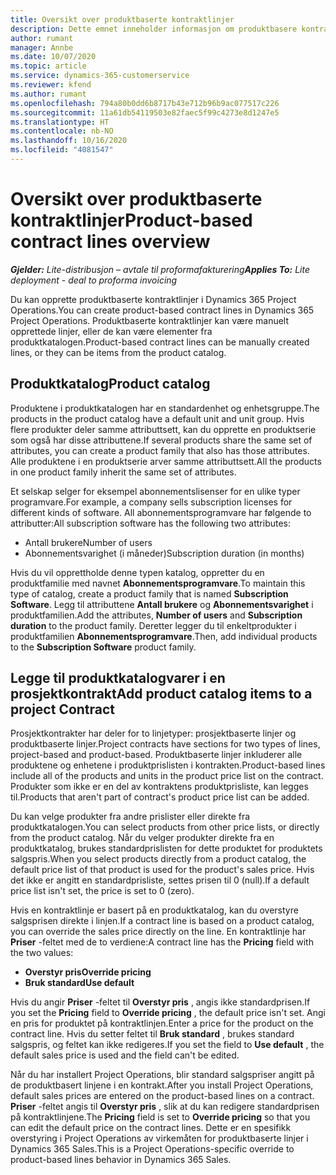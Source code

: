 ```yaml
---
title: Oversikt over produktbaserte kontraktlinjer
description: Dette emnet inneholder informasjon om produktbasere kontraktlinjer.
author: rumant
manager: Annbe
ms.date: 10/07/2020
ms.topic: article
ms.service: dynamics-365-customerservice
ms.reviewer: kfend
ms.author: rumant
ms.openlocfilehash: 794a80b0dd6b8717b43e712b96b9ac077517c226
ms.sourcegitcommit: 11a61db54119503e82faec5f99c4273e8d1247e5
ms.translationtype: HT
ms.contentlocale: nb-NO
ms.lasthandoff: 10/16/2020
ms.locfileid: "4081547"
---
```

# <a name="product-based-contract-lines-overview"></a><span data-ttu-id="d4733-103">Oversikt over produktbaserte kontraktlinjer</span><span class="sxs-lookup"><span data-stu-id="d4733-103">Product-based contract lines overview</span></span>

<span data-ttu-id="d4733-104">_**Gjelder:** Lite-distribusjon – avtale til proformafakturering_</span><span class="sxs-lookup"><span data-stu-id="d4733-104">_**Applies To:** Lite deployment - deal to proforma invoicing_</span></span>

<span data-ttu-id="d4733-105">Du kan opprette produktbaserte kontraktlinjer i Dynamics 365 Project Operations.</span><span class="sxs-lookup"><span data-stu-id="d4733-105">You can create product-based contract lines in Dynamics 365 Project Operations.</span></span> <span data-ttu-id="d4733-106">Produktbaserte kontraktlinjer kan være manuelt opprettede linjer, eller de kan være elementer fra produktkatalogen.</span><span class="sxs-lookup"><span data-stu-id="d4733-106">Product-based contract lines can be manually created lines, or they can be items from the product catalog.</span></span>

## <a name="product-catalog"></a><span data-ttu-id="d4733-107">Produktkatalog</span><span class="sxs-lookup"><span data-stu-id="d4733-107">Product catalog</span></span>

<span data-ttu-id="d4733-108">Produktene i produktkatalogen har en standardenhet og enhetsgruppe.</span><span class="sxs-lookup"><span data-stu-id="d4733-108">The products in the product catalog have a default unit and unit group.</span></span> <span data-ttu-id="d4733-109">Hvis flere produkter deler samme attributtsett, kan du opprette en produktserie som også har disse attributtene.</span><span class="sxs-lookup"><span data-stu-id="d4733-109">If several products share the same set of attributes, you can create a product family that also has those attributes.</span></span> <span data-ttu-id="d4733-110">Alle produktene i en produktserie arver samme attributtsett.</span><span class="sxs-lookup"><span data-stu-id="d4733-110">All the products in one product family inherit the same set of attributes.</span></span>

<span data-ttu-id="d4733-111">Et selskap selger for eksempel abonnementslisenser for en ulike typer programvare.</span><span class="sxs-lookup"><span data-stu-id="d4733-111">For example, a company sells subscription licenses for different kinds of software.</span></span> <span data-ttu-id="d4733-112">All abonnementsprogramvare har følgende to attributter:</span><span class="sxs-lookup"><span data-stu-id="d4733-112">All subscription software has the following two attributes:</span></span>

- <span data-ttu-id="d4733-113">Antall brukere</span><span class="sxs-lookup"><span data-stu-id="d4733-113">Number of users</span></span>
- <span data-ttu-id="d4733-114">Abonnementsvarighet (i måneder)</span><span class="sxs-lookup"><span data-stu-id="d4733-114">Subscription duration (in months)</span></span>

<span data-ttu-id="d4733-115">Hvis du vil opprettholde denne typen katalog, oppretter du en produktfamilie med navnet **Abonnementsprogramvare**.</span><span class="sxs-lookup"><span data-stu-id="d4733-115">To maintain this type of catalog, create a product family that is named **Subscription Software**.</span></span> <span data-ttu-id="d4733-116">Legg til attributtene **Antall brukere** og **Abonnementsvarighet** i produktfamilien.</span><span class="sxs-lookup"><span data-stu-id="d4733-116">Add the attributes, **Number of users** and **Subscription duration** to the product family.</span></span> <span data-ttu-id="d4733-117">Deretter legger du til enkeltprodukter i produktfamilien **Abonnementsprogramvare**.</span><span class="sxs-lookup"><span data-stu-id="d4733-117">Then, add individual products to the **Subscription Software** product family.</span></span>

## <a name="add-product-catalog-items-to-a-project-contract"></a><span data-ttu-id="d4733-118">Legge til produktkatalogvarer i en prosjektkontrakt</span><span class="sxs-lookup"><span data-stu-id="d4733-118">Add product catalog items to a project Contract</span></span>

<span data-ttu-id="d4733-119">Prosjektkontrakter har deler for to linjetyper: prosjektbaserte linjer og produktbaserte linjer.</span><span class="sxs-lookup"><span data-stu-id="d4733-119">Project contracts have sections for two types of lines, project-based and product-based.</span></span> <span data-ttu-id="d4733-120">Produktbaserte linjer inkluderer alle produktene og enhetene i produktprislisten i kontrakten.</span><span class="sxs-lookup"><span data-stu-id="d4733-120">Product-based lines include all of the products and units in the product price list on the contract.</span></span> <span data-ttu-id="d4733-121">Produkter som ikke er en del av kontraktens produktprisliste, kan legges til.</span><span class="sxs-lookup"><span data-stu-id="d4733-121">Products that aren't part of contract's product price list can be added.</span></span>

<span data-ttu-id="d4733-122">Du kan velge produkter fra andre prislister eller direkte fra produktkatalogen.</span><span class="sxs-lookup"><span data-stu-id="d4733-122">You can select products from other price lists, or directly from the product catalog.</span></span> <span data-ttu-id="d4733-123">Når du velger produkter direkte fra en produktkatalog, brukes standardprislisten for dette produktet for produktets salgspris.</span><span class="sxs-lookup"><span data-stu-id="d4733-123">When you select products directly from a product catalog, the default price list of that product is used for the product's sales price.</span></span> <span data-ttu-id="d4733-124">Hvis det ikke er angitt en standardprisliste, settes prisen til 0 (null).</span><span class="sxs-lookup"><span data-stu-id="d4733-124">If a default price list isn't set, the price is set to 0 (zero).</span></span>

<span data-ttu-id="d4733-125">Hvis en kontraktlinje er basert på en produktkatalog, kan du overstyre salgsprisen direkte i linjen.</span><span class="sxs-lookup"><span data-stu-id="d4733-125">If a contract line is based on a product catalog, you can override the sales price directly on the line.</span></span> <span data-ttu-id="d4733-126">En kontraktlinje har **Priser** -feltet med de to verdiene:</span><span class="sxs-lookup"><span data-stu-id="d4733-126">A contract line has the **Pricing** field with the two values:</span></span>

- <span data-ttu-id="d4733-127">**Overstyr pris**</span><span class="sxs-lookup"><span data-stu-id="d4733-127">**Override pricing**</span></span>
- <span data-ttu-id="d4733-128">**Bruk standard**</span><span class="sxs-lookup"><span data-stu-id="d4733-128">**Use default**</span></span>

<span data-ttu-id="d4733-129">Hvis du angir **Priser** -feltet til **Overstyr pris** , angis ikke standardprisen.</span><span class="sxs-lookup"><span data-stu-id="d4733-129">If you set the **Pricing** field to **Override pricing** , the default price isn't set.</span></span> <span data-ttu-id="d4733-130">Angi en pris for produktet på kontraktlinjen.</span><span class="sxs-lookup"><span data-stu-id="d4733-130">Enter a price for the product on the contract line.</span></span> <span data-ttu-id="d4733-131">Hvis du setter feltet til **Bruk standard** , brukes standard salgspris, og feltet kan ikke redigeres.</span><span class="sxs-lookup"><span data-stu-id="d4733-131">If you set the field to **Use default** , the default sales price is used and the field can't be edited.</span></span>

<span data-ttu-id="d4733-132">Når du har installert Project Operations, blir standard salgspriser angitt på de produktbasert linjene i en kontrakt.</span><span class="sxs-lookup"><span data-stu-id="d4733-132">After you install Project Operations, default sales prices are entered on the product-based lines on a contract.</span></span> <span data-ttu-id="d4733-133">**Priser** -feltet angis til **Overstyr pris** , slik at du kan redigere standardprisen på kontraktlinjene.</span><span class="sxs-lookup"><span data-stu-id="d4733-133">The **Pricing** field is set to **Override pricing** so that you can edit the default price on the contract lines.</span></span> <span data-ttu-id="d4733-134">Dette er en spesifikk overstyring i Project Operations av virkemåten for produktbaserte linjer i Dynamics 365 Sales.</span><span class="sxs-lookup"><span data-stu-id="d4733-134">This is a Project Operations-specific override to product-based lines behavior in Dynamics 365 Sales.</span></span>
